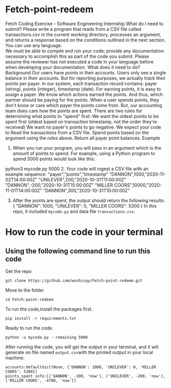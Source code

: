 # Fetch-point-redeem
Fetch Coding Exercise - Software Engineering Internship
What do I need to submit?
Please write a program that reads from a CSV file called transactions.csv in the current working directory, processes an argument, and returns a response based on the conditions outlined in the next section.  You can use any language.  
We must be able to compile and run your code; provide any documentation necessary to accomplish this as part of the code you submit. Please assume the reviewer has not executed a code in your language before when developing your documentation. 
What does it need to do? 
Background 
Our users have points in their accounts. Users only see a single balance in their accounts. But for reporting purposes, we actually track their points per payer. In our system, each transaction record contains: payer (string), points (integer), timestamp (date). 
For earning points, it is easy to assign a payer. We know which actions earned the points. And thus, which partner should be paying for the points. 
When a user spends points, they don't know or care which payer the points come from. But, our accounting team does care how the points are spent. There are two rules for determining what points to "spend" first: 
We want the oldest points to be spent first (oldest based on transaction timestamp, not the order they’re received) 
We want no payer's points to go negative. 
We expect your code to
Read the transactions from a CSV file.
Spend points based on the argument using the rules above.
Return all payer point balances.
Example 

1. When you run your program, you will pass in an argument which is the amount of points to spend.
For example, using a Python program to spend 5000 points would look like this:

python3 mycode.py 5000
2. Your code will ingest a CSV file with an example sequence: 
"payer","points","timestamp"
"DANNON",1000,"2020-11-02T14:00:00Z"
"UNILEVER",200,"2020-10-31T11:00:00Z"
"DANNON",-200,"2020-10-31T15:00:00Z"
"MILLER COORS",10000,"2020-11-01T14:00:00Z"
"DANNON",300,"2020-10-31T10:00:00Z"


3. After the points are spent, the output should return the following results: 
{ 
"DANNON": 1000, 
"UNILEVER": 0, 
"MILLER COORS": 5300 
} 
In this repo, it included ```mycode.py``` and data file ```transactions.cvs```.
# How to run the code in your terminal

## Using the following command line to run this code
Get the repo
```
git clone https://github.com/woshicqy/Fetch-point-redeem.git
```
Move to the folder
```
cd Fetch-point-redeem
```

To run the code,install the packages first.
```
pip install -r requirements.txt
```
Ready to run the code.
```
python -u mycode.py --remaining 5000
```

After running the code, you will get the output in your terminal, and it will generate on file named ```output.csv```with the printed output in your local machine.


```
accounts:defaultdict(None, {'DANNON': 1000, 'UNILEVER': 0, 'MILLER COORS': 5300})
points_spent info:[['DANNON', -100, 'now'], ['UNILEVER', -200, 'now'], ['MILLER COORS', -4700, 'now']]
```
